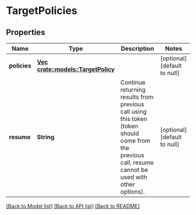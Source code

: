 # TargetPolicies

## Properties
Name | Type | Description | Notes
------------ | ------------- | ------------- | -------------
**policies** | [**Vec <crate::models::TargetPolicy>**](TargetPolicy.md) |  | [optional] [default to null]
**resume** | **String** | Continue returning results from previous call using this token (token should come from the previous call, resume cannot be used with other options). | [optional] [default to null]

[[Back to Model list]](../README.md#documentation-for-models) [[Back to API list]](../README.md#documentation-for-api-endpoints) [[Back to README]](../README.md)


